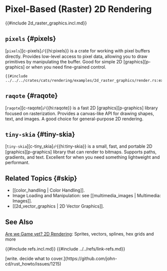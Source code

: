 # Pixel-Based (Raster) 2D Rendering

{{#include 2d_raster_graphics.incl.md}}

## `pixels` {#pixels}

[`pixels`][c-pixels]⮳{{hi:pixels}} is a crate for working with pixel buffers directly. Provides low-level access to pixel data, allowing you to draw primitives by manipulating the buffer. Good for simple 2D [graphics][p-graphics] or when you need fine-grained control.

```rust,editable
{{#include ../../../crates/cats/rendering/examples/2d_raster_graphics/render.rs:example}}
```

## `raqote` {#raqote}

[`raqote`][c-raqote]⮳{{hi:raqote}} is a fast 2D [graphics][p-graphics] library focused on rasterization. Provides a canvas-like API for drawing shapes, text, and images. A good choice for general-purpose 2D rendering.

## `tiny-skia` {#tiny-skia}

[`tiny-skia`][c-tiny_skia]⮳{{hi:tiny-skia}} is a small, fast, and portable 2D [graphics][p-graphics] library that can render to bitmaps. Supports paths, gradients, and text. Excellent for when you need something lightweight and performant.

## Related Topics {#skip}

- [[color_handling | Color Handling]].
- Image Loading and Manipulation: see [[multimedia_images | Multimedia: Images]].
- [[2d_vector_graphics | 2D Vector Graphics]].

## See Also

[Are we Game yet? 2D Rendering][are we game yet? 2d rendering]: Sprites, vectors, splines, hex grids and more

[are we game yet? 2d rendering]: https://arewegameyet.rs/ecosystem/2drendering
{{#include refs.incl.md}}
{{#include ../../refs/link-refs.md}}

<div class="hidden">
[write. decide what to cover.](https://github.com/john-cd/rust_howto/issues/1215)
</div>
